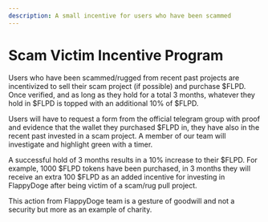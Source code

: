 ```yaml
---
description: A small incentive for users who have been scammed
---
```


# Scam Victim Incentive Program

Users who have been scammed/rugged from recent past projects are incentivized to sell their scam project (if possible) and purchase $FLPD. Once verified, and as long as they hold for a total 3 months, whatever they hold in $FLPD is topped with an additional 10% of $FLPD.

Users will have to request a form from the official telegram group with proof and evidence that the wallet they purchased $FLPD in, they have also in the recent past invested in a scam project. A member of our team will investigate and highlight green with a timer.

A successful hold of 3 months results in a 10% increase to their $FLPD. For example, 1000 $FLPD tokens have been purchased, in 3 months they will receive an extra 100 $FLPD as an added incentive for investing in FlappyDoge after being victim of a scam/rug pull project.

This action from FlappyDoge team is a gesture of goodwill and not a security but more as an example of charity.
